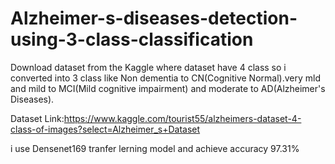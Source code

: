 # Alzheimer-s-diseases-detection-using-3-class-classification
Download dataset from the Kaggle where dataset have 4 class so i converted into 3 class like Non dementia to CN(Cognitive Normal).very mld and mild to MCI(Mild cognitive impairment) and moderate to AD(Alzheimer's Diseases).

Dataset Link:https://www.kaggle.com/tourist55/alzheimers-dataset-4-class-of-images?select=Alzheimer_s+Dataset

i use Densenet169 tranfer lerning model and achieve accuracy 97.31%
